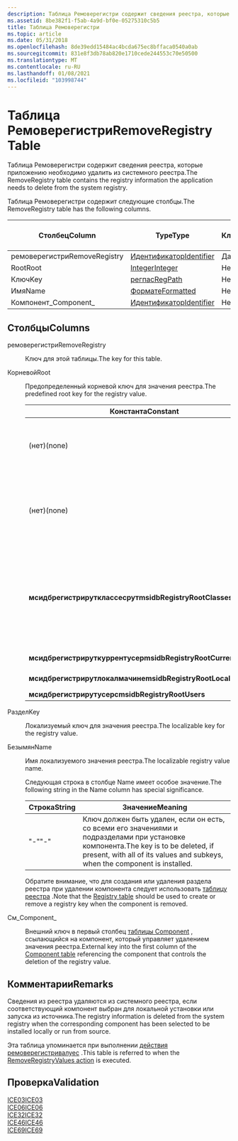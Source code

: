 ```yaml
---
description: Таблица Ремоверегистри содержит сведения реестра, которые приложению необходимо удалить из системного реестра.
ms.assetid: 8be382f1-f5ab-4a9d-bf0e-05275310c5b5
title: Таблица Ремоверегистри
ms.topic: article
ms.date: 05/31/2018
ms.openlocfilehash: 8de39edd15484ac4bcda675ec8bffaca0540a0ab
ms.sourcegitcommit: 831e8f3db78ab820e1710cede244553c70e50500
ms.translationtype: MT
ms.contentlocale: ru-RU
ms.lasthandoff: 01/08/2021
ms.locfileid: "103998744"
---
```

# <a name="removeregistry-table"></a><span data-ttu-id="c16d2-103">Таблица Ремоверегистри</span><span class="sxs-lookup"><span data-stu-id="c16d2-103">RemoveRegistry Table</span></span>

<span data-ttu-id="c16d2-104">Таблица Ремоверегистри содержит сведения реестра, которые приложению необходимо удалить из системного реестра.</span><span class="sxs-lookup"><span data-stu-id="c16d2-104">The RemoveRegistry table contains the registry information the application needs to delete from the system registry.</span></span>

<span data-ttu-id="c16d2-105">Таблица Ремоверегистри содержит следующие столбцы.</span><span class="sxs-lookup"><span data-stu-id="c16d2-105">The RemoveRegistry table has the following columns.</span></span>



| <span data-ttu-id="c16d2-106">Столбец</span><span class="sxs-lookup"><span data-stu-id="c16d2-106">Column</span></span>         | <span data-ttu-id="c16d2-107">Type</span><span class="sxs-lookup"><span data-stu-id="c16d2-107">Type</span></span>                         | <span data-ttu-id="c16d2-108">Ключ</span><span class="sxs-lookup"><span data-stu-id="c16d2-108">Key</span></span> | <span data-ttu-id="c16d2-109">Допускает значения NULL</span><span class="sxs-lookup"><span data-stu-id="c16d2-109">Nullable</span></span> |
|----------------|------------------------------|-----|----------|
| <span data-ttu-id="c16d2-110">ремоверегистри</span><span class="sxs-lookup"><span data-stu-id="c16d2-110">RemoveRegistry</span></span> | [<span data-ttu-id="c16d2-111">Идентификатор</span><span class="sxs-lookup"><span data-stu-id="c16d2-111">Identifier</span></span>](identifier.md) | <span data-ttu-id="c16d2-112">Да</span><span class="sxs-lookup"><span data-stu-id="c16d2-112">Y</span></span>   | <span data-ttu-id="c16d2-113">Нет</span><span class="sxs-lookup"><span data-stu-id="c16d2-113">N</span></span>        |
| <span data-ttu-id="c16d2-114">Root</span><span class="sxs-lookup"><span data-stu-id="c16d2-114">Root</span></span>           | [<span data-ttu-id="c16d2-115">Integer</span><span class="sxs-lookup"><span data-stu-id="c16d2-115">Integer</span></span>](integer.md)       | <span data-ttu-id="c16d2-116">Нет</span><span class="sxs-lookup"><span data-stu-id="c16d2-116">N</span></span>   | <span data-ttu-id="c16d2-117">Нет</span><span class="sxs-lookup"><span data-stu-id="c16d2-117">N</span></span>        |
| <span data-ttu-id="c16d2-118">Ключ</span><span class="sxs-lookup"><span data-stu-id="c16d2-118">Key</span></span>            | [<span data-ttu-id="c16d2-119">регпас</span><span class="sxs-lookup"><span data-stu-id="c16d2-119">RegPath</span></span>](regpath.md)       | <span data-ttu-id="c16d2-120">Нет</span><span class="sxs-lookup"><span data-stu-id="c16d2-120">N</span></span>   | <span data-ttu-id="c16d2-121">Нет</span><span class="sxs-lookup"><span data-stu-id="c16d2-121">N</span></span>        |
| <span data-ttu-id="c16d2-122">Имя</span><span class="sxs-lookup"><span data-stu-id="c16d2-122">Name</span></span>           | [<span data-ttu-id="c16d2-123">Формате</span><span class="sxs-lookup"><span data-stu-id="c16d2-123">Formatted</span></span>](formatted.md)   | <span data-ttu-id="c16d2-124">Нет</span><span class="sxs-lookup"><span data-stu-id="c16d2-124">N</span></span>   | <span data-ttu-id="c16d2-125">Да</span><span class="sxs-lookup"><span data-stu-id="c16d2-125">Y</span></span>        |
| <span data-ttu-id="c16d2-126">Компонент\_</span><span class="sxs-lookup"><span data-stu-id="c16d2-126">Component\_</span></span>    | [<span data-ttu-id="c16d2-127">Идентификатор</span><span class="sxs-lookup"><span data-stu-id="c16d2-127">Identifier</span></span>](identifier.md) | <span data-ttu-id="c16d2-128">Нет</span><span class="sxs-lookup"><span data-stu-id="c16d2-128">N</span></span>   | <span data-ttu-id="c16d2-129">Нет</span><span class="sxs-lookup"><span data-stu-id="c16d2-129">N</span></span>        |



 

## <a name="columns"></a><span data-ttu-id="c16d2-130">Столбцы</span><span class="sxs-lookup"><span data-stu-id="c16d2-130">Columns</span></span>

<dl> <dt>

<span data-ttu-id="c16d2-131"><span id="RemoveRegistry"></span><span id="removeregistry"></span><span id="REMOVEREGISTRY"></span>ремоверегистри</span><span class="sxs-lookup"><span data-stu-id="c16d2-131"><span id="RemoveRegistry"></span><span id="removeregistry"></span><span id="REMOVEREGISTRY"></span>RemoveRegistry</span></span>
</dt> <dd>

<span data-ttu-id="c16d2-132">Ключ для этой таблицы.</span><span class="sxs-lookup"><span data-stu-id="c16d2-132">The key for this table.</span></span>

</dd> <dt>

<span data-ttu-id="c16d2-133"><span id="Root"></span><span id="root"></span><span id="ROOT"></span>Корневой</span><span class="sxs-lookup"><span data-stu-id="c16d2-133"><span id="Root"></span><span id="root"></span><span id="ROOT"></span>Root</span></span>
</dt> <dd>

<span data-ttu-id="c16d2-134">Предопределенный корневой ключ для значения реестра.</span><span class="sxs-lookup"><span data-stu-id="c16d2-134">The predefined root key for the registry value.</span></span>



| <span data-ttu-id="c16d2-135">Константа</span><span class="sxs-lookup"><span data-stu-id="c16d2-135">Constant</span></span>                          | <span data-ttu-id="c16d2-136">Шестнадцатеричный</span><span class="sxs-lookup"><span data-stu-id="c16d2-136">Hexadecimal</span></span> | <span data-ttu-id="c16d2-137">Decimal</span><span class="sxs-lookup"><span data-stu-id="c16d2-137">Decimal</span></span> | <span data-ttu-id="c16d2-138">Корневой ключ</span><span class="sxs-lookup"><span data-stu-id="c16d2-138">Root key</span></span>                                                                                                                                                                                                           |
|-----------------------------------|-------------|---------|--------------------------------------------------------------------------------------------------------------------------------------------------------------------------------------------------------------------|
| <span data-ttu-id="c16d2-139">(нет)</span><span class="sxs-lookup"><span data-stu-id="c16d2-139">(none)</span></span>                            | <span data-ttu-id="c16d2-140">\- 0x001</span><span class="sxs-lookup"><span data-stu-id="c16d2-140">\- 0x001</span></span>    | <span data-ttu-id="c16d2-141">-1</span><span class="sxs-lookup"><span data-stu-id="c16d2-141">-1</span></span>      | <span data-ttu-id="c16d2-142">**HKey \_ ТЕКУЩИЙ установщик \_ пользователя** задает этот ключ при выполнении установки на уровне пользователя.</span><span class="sxs-lookup"><span data-stu-id="c16d2-142">**HKEY\_CURRENT\_USER** Installer sets this key while doing a per-user installation.</span></span><br/>                                                                                                                    |
| <span data-ttu-id="c16d2-143">(нет)</span><span class="sxs-lookup"><span data-stu-id="c16d2-143">(none)</span></span>                            | <span data-ttu-id="c16d2-144">-0x001</span><span class="sxs-lookup"><span data-stu-id="c16d2-144">-0x001</span></span>      | <span data-ttu-id="c16d2-145">-1</span><span class="sxs-lookup"><span data-stu-id="c16d2-145">-1</span></span>      | <span data-ttu-id="c16d2-146">**HKey \_ Установщик ЛОКАЛЬНОГО \_ компьютера** задает этот ключ при установке всех пользователей с параметром [**ALLUSERS**](allusers.md) , имеющим значение 1.</span><span class="sxs-lookup"><span data-stu-id="c16d2-146">**HKEY\_LOCAL\_MACHINE** Installer sets this key while doing an all-users installation with [**ALLUSERS**](allusers.md) set to 1.</span></span><br/>                                                                       |
| <span data-ttu-id="c16d2-147">**мсидбрегистрирутклассесрут**</span><span class="sxs-lookup"><span data-stu-id="c16d2-147">**msidbRegistryRootClassesRoot**</span></span>  | <span data-ttu-id="c16d2-148">0x000</span><span class="sxs-lookup"><span data-stu-id="c16d2-148">0x000</span></span>       | <span data-ttu-id="c16d2-149">0</span><span class="sxs-lookup"><span data-stu-id="c16d2-149">0</span></span>       | <span data-ttu-id="c16d2-150">**HKey \_ \_Корень классов** установщик удаляет значение из куста **\\ программных \\ классов HKCU** во время установки в [контексте установки](installation-context.md)на уровне пользователя и на компьютере.</span><span class="sxs-lookup"><span data-stu-id="c16d2-150">**HKEY\_CLASSES\_ROOT** The installer removes the value from the **HKCU\\Software\\Classes** hive during installations in the per-user and per-machine [installation context](installation-context.md).</span></span><br/> |
| <span data-ttu-id="c16d2-151">**мсидбрегистрируткуррентусер**</span><span class="sxs-lookup"><span data-stu-id="c16d2-151">**msidbRegistryRootCurrentUser**</span></span>  | <span data-ttu-id="c16d2-152">0x001</span><span class="sxs-lookup"><span data-stu-id="c16d2-152">0x001</span></span>       | <span data-ttu-id="c16d2-153">1</span><span class="sxs-lookup"><span data-stu-id="c16d2-153">1</span></span>       | <span data-ttu-id="c16d2-154">**HKEY \_ текущего \_ пользователя**</span><span class="sxs-lookup"><span data-stu-id="c16d2-154">**HKEY\_CURRENT\_USER**</span></span>                                                                                                                                                                                            |
| <span data-ttu-id="c16d2-155">**мсидбрегистрирутлокалмачине**</span><span class="sxs-lookup"><span data-stu-id="c16d2-155">**msidbRegistryRootLocalMachine**</span></span> | <span data-ttu-id="c16d2-156">0x002</span><span class="sxs-lookup"><span data-stu-id="c16d2-156">0x002</span></span>       | <span data-ttu-id="c16d2-157">2</span><span class="sxs-lookup"><span data-stu-id="c16d2-157">2</span></span>       | <span data-ttu-id="c16d2-158">**HKEY \_ локальный \_ компьютер**</span><span class="sxs-lookup"><span data-stu-id="c16d2-158">**HKEY\_LOCAL\_MACHINE**</span></span>                                                                                                                                                                                           |
| <span data-ttu-id="c16d2-159">**мсидбрегистрирутусерс**</span><span class="sxs-lookup"><span data-stu-id="c16d2-159">**msidbRegistryRootUsers**</span></span>        | <span data-ttu-id="c16d2-160">0x003</span><span class="sxs-lookup"><span data-stu-id="c16d2-160">0x003</span></span>       | <span data-ttu-id="c16d2-161">3</span><span class="sxs-lookup"><span data-stu-id="c16d2-161">3</span></span>       | <span data-ttu-id="c16d2-162">**\_Пользователи hKey**</span><span class="sxs-lookup"><span data-stu-id="c16d2-162">**HKEY\_USERS**</span></span>                                                                                                                                                                                                    |



 

</dd> <dt>

<span data-ttu-id="c16d2-163"><span id="Key"></span><span id="key"></span><span id="KEY"></span>Раздел</span><span class="sxs-lookup"><span data-stu-id="c16d2-163"><span id="Key"></span><span id="key"></span><span id="KEY"></span>Key</span></span>
</dt> <dd>

<span data-ttu-id="c16d2-164">Локализуемый ключ для значения реестра.</span><span class="sxs-lookup"><span data-stu-id="c16d2-164">The localizable key for the registry value.</span></span>

</dd> <dt>

<span data-ttu-id="c16d2-165"><span id="Name"></span><span id="name"></span><span id="NAME"></span>Безымян</span><span class="sxs-lookup"><span data-stu-id="c16d2-165"><span id="Name"></span><span id="name"></span><span id="NAME"></span>Name</span></span>
</dt> <dd>

<span data-ttu-id="c16d2-166">Имя локализуемого значения реестра.</span><span class="sxs-lookup"><span data-stu-id="c16d2-166">The localizable registry value name.</span></span>

<span data-ttu-id="c16d2-167">Следующая строка в столбце Name имеет особое значение.</span><span class="sxs-lookup"><span data-stu-id="c16d2-167">The following string in the Name column has special significance.</span></span>



| <span data-ttu-id="c16d2-168">Строка</span><span class="sxs-lookup"><span data-stu-id="c16d2-168">String</span></span> | <span data-ttu-id="c16d2-169">Значение</span><span class="sxs-lookup"><span data-stu-id="c16d2-169">Meaning</span></span>                                                                                                    |
|--------|------------------------------------------------------------------------------------------------------------|
| <span data-ttu-id="c16d2-170">"-"</span><span class="sxs-lookup"><span data-stu-id="c16d2-170">"-"</span></span>    | <span data-ttu-id="c16d2-171">Ключ должен быть удален, если он есть, со всеми его значениями и подразделами при установке компонента.</span><span class="sxs-lookup"><span data-stu-id="c16d2-171">The key is to be deleted, if present, with all of its values and subkeys, when the component is installed.</span></span> |



 

<span data-ttu-id="c16d2-172">Обратите внимание, что для создания или удаления раздела реестра при удалении компонента следует использовать [таблицу реестра](registry-table.md) .</span><span class="sxs-lookup"><span data-stu-id="c16d2-172">Note that the [Registry table](registry-table.md) should be used to create or remove a registry key when the component is removed.</span></span>

</dd> <dt>

<span data-ttu-id="c16d2-173"><span id="Component_"></span><span id="component_"></span><span id="COMPONENT_"></span>См\_</span><span class="sxs-lookup"><span data-stu-id="c16d2-173"><span id="Component_"></span><span id="component_"></span><span id="COMPONENT_"></span>Component\_</span></span>
</dt> <dd>

<span data-ttu-id="c16d2-174">Внешний ключ в первый столбец [таблицы Component](component-table.md) , ссылающийся на компонент, который управляет удалением значения реестра.</span><span class="sxs-lookup"><span data-stu-id="c16d2-174">External key into the first column of the [Component table](component-table.md) referencing the component that controls the deletion of the registry value.</span></span>

</dd> </dl>

## <a name="remarks"></a><span data-ttu-id="c16d2-175">Комментарии</span><span class="sxs-lookup"><span data-stu-id="c16d2-175">Remarks</span></span>

<span data-ttu-id="c16d2-176">Сведения из реестра удаляются из системного реестра, если соответствующий компонент выбран для локальной установки или запуска из источника.</span><span class="sxs-lookup"><span data-stu-id="c16d2-176">The registry information is deleted from the system registry when the corresponding component has been selected to be installed locally or run from source.</span></span>

<span data-ttu-id="c16d2-177">Эта таблица упоминается при выполнении [действия ремоверегистривалуес](removeregistryvalues-action.md) .</span><span class="sxs-lookup"><span data-stu-id="c16d2-177">This table is referred to when the [RemoveRegistryValues action](removeregistryvalues-action.md) is executed.</span></span>

## <a name="validation"></a><span data-ttu-id="c16d2-178">Проверка</span><span class="sxs-lookup"><span data-stu-id="c16d2-178">Validation</span></span>

<dl>

[<span data-ttu-id="c16d2-179">ICE03</span><span class="sxs-lookup"><span data-stu-id="c16d2-179">ICE03</span></span>](ice03.md)  
[<span data-ttu-id="c16d2-180">ICE06</span><span class="sxs-lookup"><span data-stu-id="c16d2-180">ICE06</span></span>](ice06.md)  
[<span data-ttu-id="c16d2-181">ICE32</span><span class="sxs-lookup"><span data-stu-id="c16d2-181">ICE32</span></span>](ice32.md)  
[<span data-ttu-id="c16d2-182">ICE46</span><span class="sxs-lookup"><span data-stu-id="c16d2-182">ICE46</span></span>](ice46.md)  
[<span data-ttu-id="c16d2-183">ICE69</span><span class="sxs-lookup"><span data-stu-id="c16d2-183">ICE69</span></span>](ice69.md)  
</dl>

 

 




